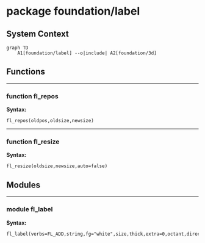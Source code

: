 # package foundation/label


## System Context

```mermaid
graph TD
    A1[foundation/label] --o|include| A2[foundation/3d]
```

## Functions


---

### function fl_repos

__Syntax:__

    fl_repos(oldpos,oldsize,newsize)

---

### function fl_resize

__Syntax:__

    fl_resize(oldsize,newsize,auto=false)

## Modules


---

### module fl_label

__Syntax:__

    fl_label(verbs=FL_ADD,string,fg="white",size,thick,extra=0,octant,direction)

